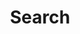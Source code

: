 ---
title: "Search"
slug: "search"
layout: "search"
outputs:
    - html
    - json
menu:
    main:
        name: 搜索
        weight: -80
        params: 
            icon: search
---